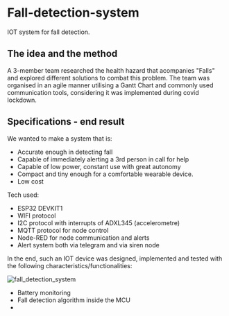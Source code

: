 # Fall-detection-system
IOT system for fall detection. 

## The idea and the method

A 3-member team researched the health hazard that acompanies "Falls" and explored different solutions to combat this problem. The team was organised in an agile manner utilising a Gantt Chart and commonly used communication tools, considering it was implemented during covid lockdown.

## Specifications - end result
We wanted to make a system that is:
* Accurate enough in detecting fall
* Capable of immediately alerting a 3rd person in call for help
* Capable of low power, constant use with great autonomy
* Compact and tiny enough for a comfortable wearable device.
* Low cost

Tech used:
* ESP32 DEVKIT1
* WIFI protocol
* I2C protocol with interrupts of ADXL345 (accelerometre)
* MQTT protocol for node control
* Node-RED for node communication and alerts
* Alert system both via telegram and via siren node

In the end, such an IOT device was designed, implemented and tested with the following characteristics/functionalities:

![fall_detection_system](https://user-images.githubusercontent.com/56197365/135668019-98d7fccb-8332-4c6b-b373-082f4d4806e4.JPG)


* Battery monitoring
* Fall detection algorithm inside the MCU
* 
